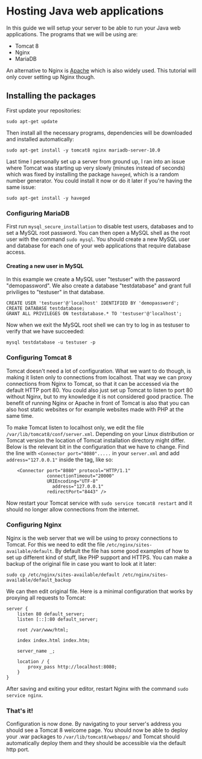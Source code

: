 # Hosting Java web applications

In this guide we will setup your server to be able to run your Java web applications. The programs that we will be using are:
* Tomcat 8
* Nginx
* MariaDB

An alternative to Nginx is [Apache](https://httpd.apache.org/) which is also widely used. This tutorial will only cover setting up Nginx though.

## Installing the packages

First update your repositories:
```
sudo apt-get update
```

Then install all the necessary programs, dependencies will be downloaded and installed automatically:
```
sudo apt-get install -y tomcat8 nginx mariadb-server-10.0
```

Last time I personally set up a server from ground up, I ran into an issue where Tomcat was starting up very slowly (minutes instead of seconds) which was fixed by installing the package `haveged`, which is a random number generator. You could install it now or do it later if you're having the same issue:
```
sudo apt-get install -y haveged
```

### Configuring MariaDB

First run `mysql_secure_installation` to disable test users, databases and to set a MySQL root password. You can then open a MySQL shell as the root user with the command `sudo mysql`. You should create a new MySQL user and database for each one of your web applications that require database access.

#### Creating a new user in MySQL
In this example we create a MySQL user "testuser" with the password "demopassword". We also create a database "testdatabase" and grant full priviliges to "testuser" in that database.
```
CREATE USER 'testuser'@'localhost' IDENTIFIED BY 'demopassword';
CREATE DATABASE testdatabase;
GRANT ALL PRIVILEGES ON testdatabase.* TO 'testuser'@'localhost';
```

Now when we exit the MySQL root shell we can try to log in as testuser to verify that we have succeeded:
```
mysql testdatabase -u testuser -p
```

### Configuring Tomcat 8

Tomcat doesn't need a lot of configuration. What we want to do though, is making it listen only to connections from localhost. That way we can proxy connections from Nginx to Tomcat, so that it can be accessed via the default HTTP port 80. You could also just set up Tomcat to listen to port 80 without Nginx, but to my knowledge it is not considered good practice. The benefit of running Nginx or Apache in front of Tomcat is also that you can also host static websites or for example websites made with PHP at the same time.

To make Tomcat listen to localhost only, we edit the file `/var/lib/tomcat8/conf/server.xml`. Depending on your Linux distribution or Tomcat version the location of Tomcat installation directory might differ. Below is the relevant bit in the configuration that we have to change. Find the line with `<Connector port="8080".....` in your `server.xml` and add `address="127.0.0.1"` inside the tag, like so:

```
    <Connector port="8080" protocol="HTTP/1.1"
               connectionTimeout="20000"
               URIEncoding="UTF-8"
	             address="127.0.0.1"
               redirectPort="8443" />
```
Now restart your Tomcat service with `sudo service tomcat8 restart` and it should no longer allow connections from the internet.

### Configuring Nginx

Nginx is the web server that we will be using to proxy connections to Tomcat. For this we need to edit the file `/etc/nginx/sites-available/default`. By default the file has some good examples of how to set up different kind of stuff, like PHP support and HTTPS. You can make a backup of the original file in case you want to look at it later:
```
sudo cp /etc/nginx/sites-available/default /etc/nginx/sites-available/default_backup
```

We can then edit original file. Here is a minimal configuration that works by proxying all requests to Tomcat:
```
server {
	listen 80 default_server;
	listen [::]:80 default_server;

	root /var/www/html;

	index index.html index.htm;

	server_name _;

	location / {
		proxy_pass http://localhost:8080;
	}
}
```
After saving and exiting your editor, restart Nginx with the command `sudo service nginx`.

### That's it!
Configuration is now done. By navigating to your server's address you should see a Tomcat 8 welcome page. You should now be able to deploy your .war packages to `/var/lib/tomcat8/webapps/` and Tomcat should automatically deploy them and they should be accessible via the default http port.
